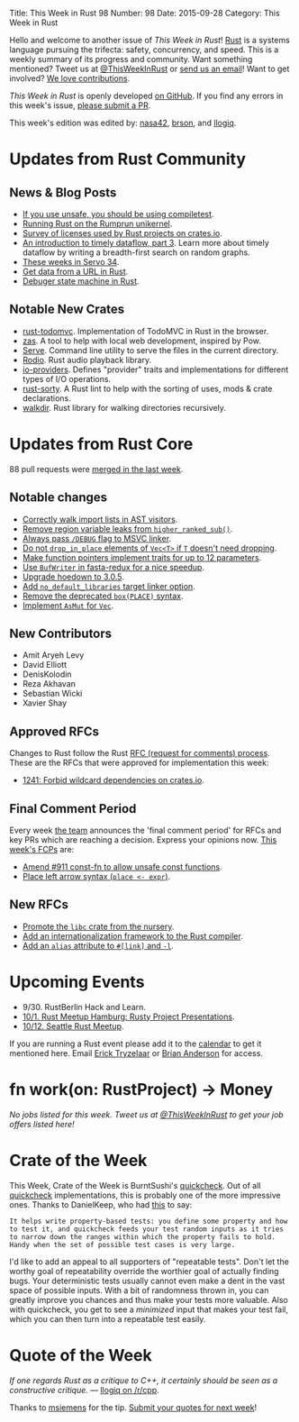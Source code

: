 Title: This Week in Rust 98
Number: 98
Date: 2015-09-28
Category: This Week in Rust

Hello and welcome to another issue of *This Week in Rust*!
[Rust](http://rust-lang.org) is a systems language pursuing the trifecta:
safety, concurrency, and speed. This is a weekly summary of its progress and
community. Want something mentioned? Tweet us at [@ThisWeekInRust](https://twitter.com/ThisWeekInRust) or [send us an
email](mailto:corey@octayn.net?subject=This%20Week%20in%20Rust%20Suggestion)!
Want to get involved? [We love
contributions](https://github.com/rust-lang/rust/wiki/Note-guide-for-new-contributors).

*This Week in Rust* is openly developed [on GitHub](https://github.com/cmr/this-week-in-rust).
If you find any errors in this week's issue, [please submit a PR](https://github.com/cmr/this-week-in-rust/pulls).

This week's edition was edited by: [nasa42](https://github.com/nasa42), [brson](https://github.com/brson), and [llogiq](https://github.com/llogiq).


# Updates from Rust Community

## News & Blog Posts

* [If you use unsafe, you should be using compiletest](https://erickt.github.io/blog/2015/09/22/if-you-use-unsafe/).
* [Running Rust on the Rumprun unikernel](https://gandro.github.io/2015/09/27/rust-on-rumprun/).
* [Survey of licenses used by Rust projects on crates.io](http://paul.woolcock.us/posts/crates-io-license-survey.html).
* [An introduction to timely dataflow, part 3](https://github.com/frankmcsherry/blog/blob/master/posts/2015-09-21.md). Learn more about timely dataflow by writing a breadth-first search on random graphs.
* [These weeks in Servo 34](http://blog.servo.org/2015/09/21/twis-34/).
* [Get data from a URL in Rust](http://hermanradtke.com/2015/09/21/get-data-from-a-url-rust.html).
* [Debuger state machine in Rust](http://system.joekain.com/2015/09/16/rust-state-machine.html).

## Notable New Crates

* [rust-todomvc](https://github.com/tcr/rust-todomvc). Implementation of TodoMVC in Rust in the browser.
* [zas](https://github.com/juanibiapina/zas). A tool to help with local web development, inspired by Pow.
* [Serve](https://github.com/aochagavia/Serve). Command line utility to serve the files in the current directory.
* [Rodio](https://github.com/tomaka/rodio). Rust audio playback library.
* [io-providers](https://github.com/pshendry/io-providers). Defines "provider" traits and implementations for different types of I/O operations.
* [rust-sorty](https://github.com/Wafflespeanut/rust-sorty). A Rust lint to help with the sorting of uses, mods & crate declarations.
* [walkdir](https://github.com/BurntSushi/walkdir). Rust library for walking directories recursively.

# Updates from Rust Core

88 pull requests were [merged in the last week][merged].

[merged]: https://github.com/issues?q=is%3Apr+org%3Arust-lang+is%3Amerged+merged%3A2015-09-21..2015-09-28

## Notable changes

* [Correctly walk import lists in AST visitors](https://github.com/rust-lang/rust/pull/28364).
* [Remove region variable leaks from `higher_ranked_sub()`](https://github.com/rust-lang/rust/pull/28369).
* [Always pass `/DEBUG` flag to MSVC linker](https://github.com/rust-lang/rust/pull/28505).
* [Do not `drop_in_place` elements of `Vec<T>` if `T` doesn't need dropping](https://github.com/rust-lang/rust/pull/28531).
* [Make function pointers implement traits for up to 12 parameters](https://github.com/rust-lang/rust/pull/28560).
* [Use `BufWriter` in fasta-redux for a nice speedup](https://github.com/rust-lang/rust/pull/28562).
* [Upgrade hoedown to 3.0.5](https://github.com/rust-lang/rust/pull/28574).
* [Add `no_default_libraries` target linker option](https://github.com/rust-lang/rust/pull/28578).
* [Remove the deprecated `box(PLACE)` syntax](https://github.com/rust-lang/rust/pull/28608).
* [Implement `AsMut` for `Vec`](https://github.com/rust-lang/rust/pull/28663).

## New Contributors

* Amit Aryeh Levy
* David Elliott
* DenisKolodin
* Reza Akhavan
* Sebastian Wicki
* Xavier Shay

## Approved RFCs

Changes to Rust follow the Rust [RFC (request for comments)
process](https://github.com/rust-lang/rfcs#rust-rfcs). These
are the RFCs that were approved for implementation this week:

* [1241: Forbid wildcard dependencies on crates.io](https://github.com/rust-lang/rfcs/pull/1241).

## Final Comment Period

Every week [the team](https://rust-lang.org/team.html) announces the
'final comment period' for RFCs and key PRs which are reaching a
decision. Express your opinions now. [This week's FCPs][fcp] are:

[fcp]: https://github.com/issues?utf8=%E2%9C%93&q=is%3Apr+org%3Arust-lang+label%3Afinal-comment-period+is%3Aopen

* [Amend #911 const-fn to allow unsafe const functions](https://github.com/rust-lang/rfcs/pull/1245).
* [Place left arrow syntax (`place <- expr`)](https://github.com/rust-lang/rfcs/pull/1228).

## New RFCs

* [Promote the `libc` crate from the nursery](https://github.com/rust-lang/rfcs/pull/1291).
* [Add an internationalization framework to the Rust compiler](https://github.com/rust-lang/rfcs/pull/1292).
* [Add an `alias` attribute to `#[link]` and `-l`](https://github.com/rust-lang/rfcs/pull/1296).

# Upcoming Events

* 9/30. RustBerlin Hack and Learn.
* [10/1. Rust Meetup Hamburg: Rusty Project Presentations](http://www.meetup.com/Rust-Meetup-Hamburg/events/225391520/).
* [10/12. Seattle Rust Meetup](https://www.eventbrite.com/e/mozilla-rust-seattle-meetup-tickets-12222326307?aff=erelexporg).

If you are running a Rust event please add it to the [calendar] to get
it mentioned here. Email [Erick Tryzelaar][erickt] or [Brian
Anderson][brson] for access.

[calendar]: https://www.google.com/calendar/embed?src=apd9vmbc22egenmtu5l6c5jbfc%40group.calendar.google.com
[erickt]: mailto:erick.tryzelaar@gmail.com
[brson]: mailto:banderson@mozilla.com

# fn work(on: RustProject) -> Money

*No jobs listed for this week. Tweet us at [@ThisWeekInRust](https://twitter.com/ThisWeekInRust) to get your job offers listed here!*

# Crate of the Week

This Week, Crate of the Week is BurntSushi's [quickcheck](https://github.com/BurntSushi/quickcheck). Out of all [quickcheck](https://en.wikipedia.org/wiki/Quickcheck) implementations, this is probably one of the more impressive ones. Thanks to DanielKeep, who had [this](https://users.rust-lang.org/t/crate-of-the-week/2704/40) to say:

    It helps write property-based tests: you define some property and how to test it, and quickcheck feeds your test random inputs as it tries to narrow down the ranges within which the property fails to hold. Handy when the set of possible test cases is very large.

I'd like to add an appeal to all supporters of "repeatable tests". Don't let the worthy goal of repeatability override the worthier goal of actually finding bugs. Your deterministic tests usually cannot even make a dent in the vast space of possible inputs. With a bit of randomness thrown in, you can greatly improve you chances and thus make your tests more valuable. Also with quickcheck, you get to see a _minimized_ input that makes your test fail, which you can then turn into a repeatable test easily.

# Quote of the Week

*If one regards Rust as a critique to C++, it certainly should be seen as a constructive critique.* — [llogiq on /r/cpp](https://www.reddit.com/r/cpp/comments/3m0d41/writing_good_c14_by_default_herb_sutter/cvdipz7).

Thanks to [msiemens](https://users.rust-lang.org/users/msiemens) for the tip. [Submit your quotes for next week][submit]!

[submit]: http://users.rust-lang.org/t/twir-quote-of-the-week/328

